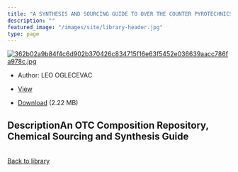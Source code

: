 ```yaml
---
title: "A SYNTHESIS AND SOURCING GUIDE TO OVER THE COUNTER PYROTECHNICS – 2nd EDITION"
description: ""
featured_image: "/images/site/library-header.jpg"
type: page
---
```


<a href="https://drive.google.com/file/d/12sgCRJYRu6J44yRyAkeZqHnrHtZp9-Ro/view" target="_blank">![362b02a9b84f4c6d902b370426c834715f16e63f5452e036639aacc786fa978c.jpg](/images/library/362b02a9b84f4c6d902b370426c834715f16e63f5452e036639aacc786fa978c.jpg)</a>
* Author: LEO OGLECEVAC
* <a href="https://drive.google.com/file/d/12sgCRJYRu6J44yRyAkeZqHnrHtZp9-Ro/view" target="_blank">View</a>

* [Download](https://drive.google.com/uc?export=download&id=12sgCRJYRu6J44yRyAkeZqHnrHtZp9-Ro) (2.22 MB)

## DescriptionAn OTC Composition Repository, Chemical Sourcing and Synthesis Guide

<br />[Back to library](/library/)
